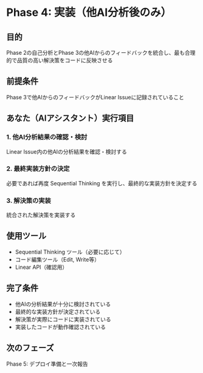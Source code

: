 # Phase 4: 実装（他AI分析後のみ）

## 目的
Phase 2の自己分析とPhase 3の他AIからのフィードバックを統合し、最も合理的で品質の高い解決策をコードに反映させる

## 前提条件
Phase 3で他AIからのフィードバックがLinear Issueに記録されていること

## あなた（AIアシスタント）実行項目

### 1. 他AI分析結果の確認・検討
Linear Issue内の他AIの分析結果を確認・検討する

### 2. 最終実装方針の決定
必要であれば再度 Sequential Thinking を実行し、最終的な実装方針を決定する

### 3. 解決策の実装
統合された解決策を実装する

## 使用ツール
- Sequential Thinking ツール（必要に応じて）
- コード編集ツール（Edit, Write等）
- Linear API（確認用）

## 完了条件
- 他AIの分析結果が十分に検討されている
- 最終的な実装方針が決定されている
- 解決策が実際にコードに実装されている
- 実装したコードが動作確認されている

## 次のフェーズ
Phase 5: デプロイ準備と一次報告